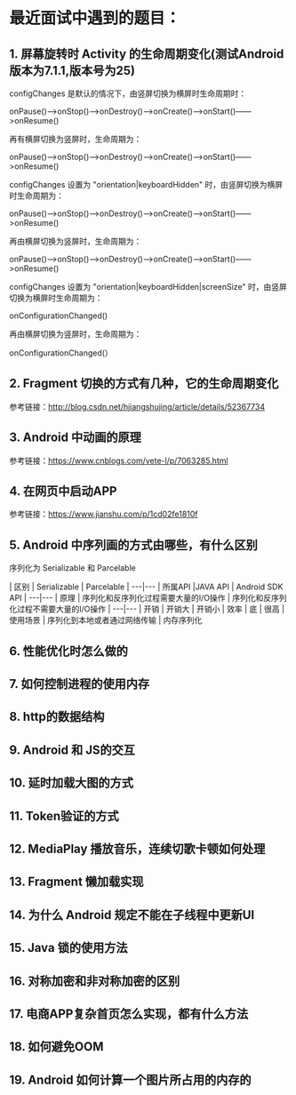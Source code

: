# 最近面试中遇到的题目：
## 1. 屏幕旋转时 Activity 的生命周期变化(测试Android版本为7.1.1,版本号为25)

   configChanges 是默认的情况下，由竖屏切换为横屏时生命周期时：
   
   onPause()——>onStop()——>onDestroy()——>onCreate()——>onStart()——>onResume()
   
   再有横屏切换为竖屏时，生命周期为：
   
   onPause()——>onStop()——>onDestroy()——>onCreate()——>onStart()——>onResume()
   
   configChanges 设置为 "orientation|keyboardHidden" 时，由竖屏切换为横屏时生命周期为：
   
   onPause()——>onStop()——>onDestroy()——>onCreate()——>onStart()——>onResume()
   
   再由横屏切换为竖屏时，生命周期为：
   
   onPause()——>onStop()——>onDestroy()——>onCreate()——>onStart()——>onResume()
   
   configChanges 设置为 "orientation|keyboardHidden|screenSize" 时，由竖屏切换为横屏时生命周期为：
   
   onConfigurationChanged()
   
   再由横屏切换为竖屏时，生命周期为：
   
   onConfigurationChanged(）
  
## 2. Fragment 切换的方式有几种，它的生命周期变化
 参考链接：<http://blog.csdn.net/hjiangshujing/article/details/52367734>
  
## 3. Android 中动画的原理
 参考链接：<https://www.cnblogs.com/vete-l/p/7063285.html>

## 4. 在网页中启动APP
 参考链接：<https://www.jianshu.com/p/1cd02fe1810f>
 
## 5. Android 中序列画的方式由哪些，有什么区别
   序列化为 Serializable 和 Parcelable
      
   | 区别 | Serializable | Parcelable
   | ---|---
   | 所属API |JAVA API | Android SDK API
   | ---|---
   | 原理 | 序列化和反序列化过程需要大量的I/O操作 | 序列化和反序列化过程不需要大量的I/O操作
   | ---|---
   | 开销 | 开销大 | 开销小
   | 效率 | 底 | 很高
   | 使用场景 | 序列化到本地或者通过网络传输 | 内存序列化
    
## 6. 性能优化时怎么做的

## 7. 如何控制进程的使用内存

## 8. http的数据结构

## 9. Android 和 JS的交互

## 10. 延时加载大图的方式

## 11. Token验证的方式

## 12. MediaPlay 播放音乐，连续切歌卡顿如何处理

## 13. Fragment 懒加载实现

## 14. 为什么 Android 规定不能在子线程中更新UI

## 15. Java 锁的使用方法

## 16. 对称加密和非对称加密的区别

## 17. 电商APP复杂首页怎么实现，都有什么方法

## 18. 如何避免OOM

## 19. Android 如何计算一个图片所占用的内存的
